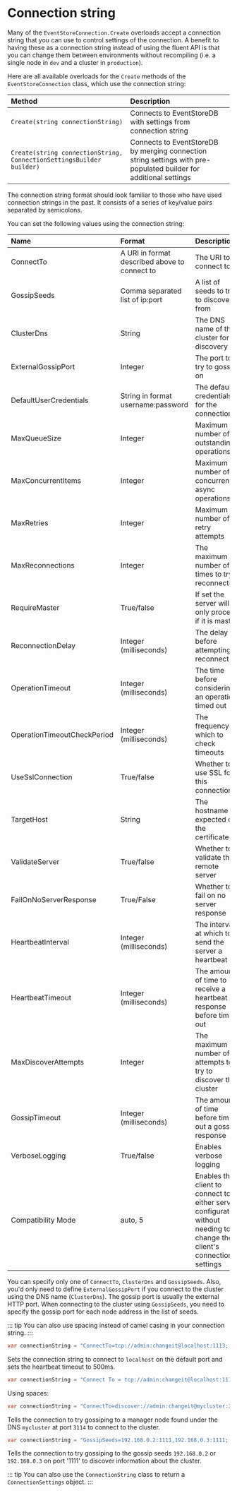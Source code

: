 # Connection string

Many of the `EventStoreConnection.Create` overloads accept a connection string that you can use to control settings of the connection. A benefit to having these as a connection string instead of using the fluent API is that you can change them between environments without recompiling (i.e. a single node in `dev` and a cluster in `production`).

Here are all available overloads for the `Create` methods of the `EventStoreConnection` class, which use the connection string:

| Method | Description |
|:-------|:------------|
| `Create(string connectionString)` | Connects to EventStoreDB with settings from connection string |
| `Create(string connectionString, ConnectionSettingsBuilder builder)` | Connects to EventStoreDB by merging connection string settings with pre-populated builder for additional settings |

The connection string format should look familiar to those who have used connection strings in the past. It consists of a series of key/value pairs separated by semicolons.

You can set the following values using the connection string:

| Name | Format | Description |
|:-----|:-------|:------------|
| ConnectTo | A URI in format described above to connect to | The URI to connect to |
| GossipSeeds | Comma separated list of ip:port | A list of seeds to try to discover from |
| ClusterDns | String | The DNS name of the cluster for discovery |
| ExternalGossipPort | Integer | The port to try to gossip on |
| DefaultUserCredentials | String in format username:password | The default credentials for the connection |
| MaxQueueSize | Integer | Maximum number of outstanding operations |
| MaxConcurrentItems | Integer | Maximum number of concurrent async operations |
| MaxRetries | Integer | Maximum number of retry attempts |
| MaxReconnections | Integer | The maximum number of times to try reconnecting |
| RequireMaster | True/false | If set the server will only process if it is master |
| ReconnectionDelay | Integer (milliseconds) | The delay before attempting to reconnect |
| OperationTimeout | Integer (milliseconds) | The time before considering an operation timed out |
| OperationTimeoutCheckPeriod | Integer (milliseconds) | The frequency in which to check timeouts |
| UseSslConnection | True/false | Whether to use SSL for this connection |
| TargetHost | String | The hostname expected on the certificate |
| ValidateServer | True/false | Whether to validate the remote server |
| FailOnNoServerResponse | True/False | Whether to fail on no server response |
| HeartbeatInterval | Integer (milliseconds) | The interval at which to send the server a heartbeat |
| HeartbeatTimeout | Integer (milliseconds) | The amount of time to receive a heartbeat response before timing out |
| MaxDiscoverAttempts | Integer | The maximum number of attempts to try to discover the cluster |
| GossipTimeout | Integer (milliseconds) | The amount of time before timing out a gossip response |
| VerboseLogging | True/false | Enables verbose logging |
| Compatibility Mode | auto, 5 | Enables the client to connect to either server configuration without needing to change the client's connection settings |

You can specify only one of `ConnectTo`, `ClusterDns` and `GossipSeeds`. Also, you'd only need to define `ExternalGossipPort` if you connect to the cluster using the DNS name (`ClusterDns`). The gossip port is usually the external HTTP port. When connecting to the cluster using `GossipSeeds`, you need to specify the gossip port for each node address in the list of seeds.

::: tip
You can also use spacing instead of camel casing in your connection string.
:::

```csharp
var connectionString = "ConnectTo=tcp://admin:changeit@localhost:1113; HeartBeatTimeout=500"
```

Sets the connection string to connect to `localhost` on the default port and sets the heartbeat timeout to 500ms.

```csharp
var connectionString = "Connect To = tcp://admin:changeit@localhost:1113; HeartBeat Timeout = 500"
```

Using spaces:

```csharp
var connectionString = "ConnectTo=discover://admin:changeit@mycluster:3114; HeartBeatTimeout=500"
```

Tells the connection to try gossiping to a manager node found under the DNS `mycluster` at port `3114` to connect to the cluster.

```csharp
var connectionString = "GossipSeeds=192.168.0.2:1111,192.168.0.3:1111; HeartBeatTimeout=500"
```

Tells the connection to try gossiping to the gossip seeds `192.168.0.2` or `192.168.0.3` on port '1111' to discover information about the cluster.

::: tip
You can also use the `ConnectionString` class to return a `ConnectionSettings` object.
:::
